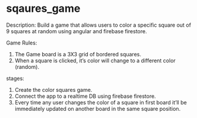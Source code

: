 # sqaures_game

Description: Build a game that allows users to color a specific square out of 9 squares at random using angular and firebase firestore. 

Game Rules:
1) The Game board is a 3X3 grid of bordered squares.
2) When a square is clicked, it’s color will change to a different color (random).

stages:
1) Create the color squares game.
2) Connect the app to a realtime DB using firebase firestore.
3) Every time any user changes the color of a square in first board it’ll be immediately updated on another board in the same square position.


